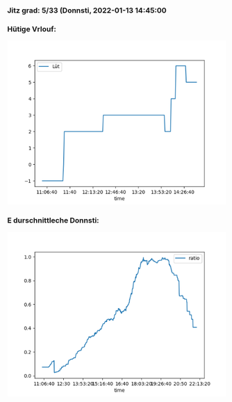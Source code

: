 ### Jitz grad: 5/33 (Donnsti, 2022-01-13 14:45:00

### Hütige Vrlouf:
![Graph](Today.png)

### E durschnittleche Donnsti:
![Graph](Donnsti.png)